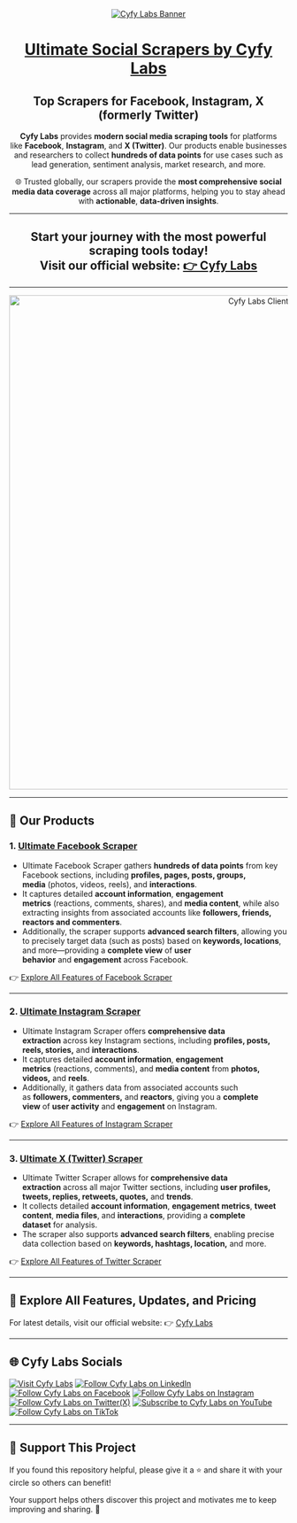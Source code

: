 <a href="https://www.cyfylabs.com" target="_blank">
  <div align="center">
    <img src="https://github.com/user-attachments/assets/af26e079-f7fe-4b2d-b403-cc477b7327fb" alt="Cyfy Labs Banner"/>
  </div>
</a>

<div align="center">
  <h1><a href="https://www.cyfylabs.com">Ultimate Social Scrapers by Cyfy Labs</a></h1>
    <h2>Top Scrapers for Facebook, Instagram, X (formerly Twitter)</h2>

  **Cyfy Labs** provides **modern social media scraping tools** for platforms like **Facebook**, **Instagram**, and **X (Twitter)**. Our products enable businesses and researchers to collect **hundreds of data points** for use cases such as lead generation, sentiment analysis, market research, and more. 

🌐 Trusted globally, our scrapers provide the **most comprehensive social media data coverage** across all major platforms, helping you to stay ahead with **actionable**, **data-driven insights**.
</div>

---

<div align="center">
  <h2>Start your journey with the most powerful scraping tools today!<br>Visit our official website: <a href="https://www.cyfylabs.com" target="_blank">👉 Cyfy Labs</a></h2>
</div>

---

<a href="https://www.cyfylabs.com" target="_blank">
  <div align="center">
    <img width="893" alt="Cyfy Labs Clients" src="https://github.com/user-attachments/assets/d3075c01-7b5f-4a6c-aeec-2a5f442cd395">
  </div>
</a>

---

## 🌟 Our Products 

### 1. <a href="https://www.cyfylabs.com/products/ultimate-facebook-scraper">**Ultimate Facebook Scraper**</a>

- Ultimate Facebook Scraper gathers **hundreds of data points** from key Facebook sections, including **profiles, pages, posts, groups, media** (photos, videos, reels), and **interactions**.
- It captures detailed **account information**, **engagement metrics** (reactions, comments, shares), and **media content**, while also extracting insights from associated accounts like **followers, friends, reactors and commenters**.
- Additionally, the scraper supports **advanced search filters**, allowing you to precisely target data (such as posts) based on **keywords, locations**, and more—providing a **complete view** of **user behavior** and **engagement** across Facebook.

👉 [Explore All Features of Facebook Scraper](https://www.cyfylabs.com/products/ultimate-facebook-scraper)

---

### 2. <a href="https://www.cyfylabs.com/products/ultimate-instagram-scraper">**Ultimate Instagram Scraper**</a>

- Ultimate Instagram Scraper offers **comprehensive data extraction** across key Instagram sections, including **profiles, posts, reels, stories,** and **interactions**.
- It captures detailed **account information**, **engagement metrics** (reactions, comments), and **media content** from **photos, videos,** and **reels**.
- Additionally, it gathers data from associated accounts such as **followers, commenters,** and **reactors**, giving you a **complete view** of **user activity** and **engagement** on Instagram.

👉 [Explore All Features of Instagram Scraper](https://www.cyfylabs.com/products/ultimate-instagram-scraper)

---

### 3. <a href="https://www.cyfylabs.com/products/ultimate-twitter-scraper">**Ultimate X (Twitter) Scraper**</a>

- Ultimate Twitter Scraper allows for **comprehensive data extraction** across all major Twitter sections, including **user profiles, tweets, replies, retweets, quotes,** and **trends**.
- It collects detailed **account information**, **engagement metrics**, **tweet content**, **media files**, and **interactions**, providing a **complete dataset** for analysis.
- The scraper also supports **advanced search filters**, enabling precise data collection based on **keywords, hashtags, location,** and more.

👉 [Explore All Features of Twitter Scraper](https://www.cyfylabs.com/products/ultimate-twitter-scraper)

---

## 📌 Explore All Features, Updates, and Pricing

For latest details, visit our official website: 👉 [Cyfy Labs](https://www.cyfylabs.com)

---

<h2 align="left">🌐 Cyfy Labs Socials</h2>
<p align="left">
  <a href="https://www.cyfylabs.com"><img title="Visit Cyfy Labs" src="https://img.shields.io/badge/Website-4285F4?style=for-the-badge&logo=google-chrome&logoColor=white"/></a>
  <a href="https://www.linkedin.com/company/cyfylabs"><img title="Follow Cyfy Labs on LinkedIn" src="https://img.shields.io/badge/LinkedIn-0077B5?style=for-the-badge&logo=linkedin&logoColor=white"/></a>
  <a href="https://www.facebook.com/cyfylabs"><img title="Follow Cyfy Labs on Facebook" src="https://img.shields.io/badge/Facebook-1877F2?style=for-the-badge&logo=facebook&logoColor=white"/></a>
  <a href="https://www.instagram.com/cyfy_labs"><img title="Follow Cyfy Labs on Instagram" src="https://img.shields.io/badge/Instagram-E4405F?style=for-the-badge&logo=instagram&logoColor=white"/></a>
  <a href="https://x.com/cyfylabs"><img title="Follow Cyfy Labs on Twitter(X)" src="https://img.shields.io/badge/X-000000?style=for-the-badge&logo=x&logoColor=white"/></a>
  <a href="https://www.youtube.com/@CyfyLabs"><img title="Subscribe to Cyfy Labs on YouTube" src="https://img.shields.io/badge/YouTube-FF0000?style=for-the-badge&logo=youtube&logoColor=white"/></a>
  <a href="https://www.tiktok.com/@cyfylabs"><img title="Follow Cyfy Labs on TikTok" src="https://img.shields.io/badge/TikTok-000000?style=for-the-badge&logo=tiktok&logoColor=white"/></a>

  
</p>

---

## 🌟 **Support This Project**  
If you found this repository helpful, please give it a ⭐️ and share it with your circle so others can benefit!  

Your support helps others discover this project and motivates me to keep improving and sharing. 🚀


